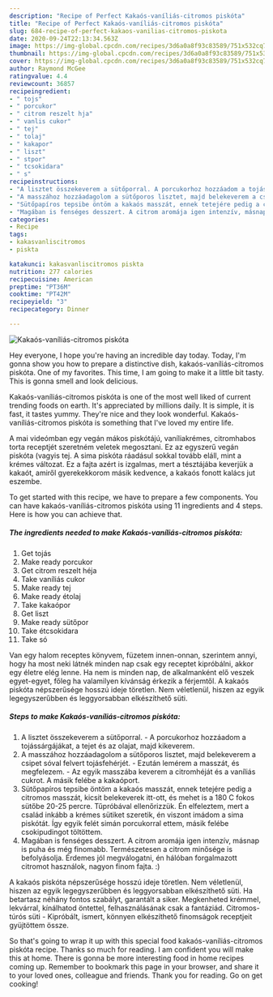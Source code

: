```yaml
---
description: "Recipe of Perfect Kakaós-vaníliás-citromos piskóta"
title: "Recipe of Perfect Kakaós-vaníliás-citromos piskóta"
slug: 684-recipe-of-perfect-kakaos-vanilias-citromos-piskota
date: 2020-09-24T22:13:34.563Z
image: https://img-global.cpcdn.com/recipes/3d6a0a8f93c83589/751x532cq70/kakaos-vanilias-citromos-piskota-recept-foto.jpg
thumbnail: https://img-global.cpcdn.com/recipes/3d6a0a8f93c83589/751x532cq70/kakaos-vanilias-citromos-piskota-recept-foto.jpg
cover: https://img-global.cpcdn.com/recipes/3d6a0a8f93c83589/751x532cq70/kakaos-vanilias-citromos-piskota-recept-foto.jpg
author: Raymond McGee
ratingvalue: 4.4
reviewcount: 36857
recipeingredient:
- " tojs"
- " porcukor"
- " citrom reszelt hja"
- " vanlis cukor"
- " tej"
- " tolaj"
- " kakapor"
- " liszt"
- " stpor"
- " tcsokidara"
- " s"
recipeinstructions:
- "A lisztet összekeverem a sütőporral. A porcukorhoz hozzáadom a tojássárgájákat, a tejet és az olajat, majd kikeverem."
- "A masszához hozzáadagolom a sütőporos lisztet, majd belekeverem a csipet sóval felvert tojásfehérjét. Ezután lemérem a masszát, és megfelezem. Az egyik masszába keverem a citromhéját és a vaníliás cukrot. A másik felébe a kakaóport."
- "Sütőpapíros tepsibe öntöm a kakaós masszát, ennek tetejére pedig a citromos masszát, kicsit belekeverek itt-ott, és mehet is a 180 C fokos sütőbe 20-25 percre. Tűpróbával ellenőrizzük. Én elfeleztem, mert a család inkább a krémes sütiket szeretik, én viszont imádom a sima piskótát. Így egyik felét simán porcukorral ettem, másik felébe csokipudingot töltöttem."
- "Magában is fenséges desszert. A citrom aromája igen intenzív, másnap is puha és még finomabb. Természetesen a citrom minősége is befolyásolja. Érdemes jól megválogatni, én hálóban forgalmazott citromot használok, nagyon finom fajta. :)"
categories:
- Recipe
tags:
- kakasvanliscitromos
- piskta

katakunci: kakasvanliscitromos piskta 
nutrition: 277 calories
recipecuisine: American
preptime: "PT36M"
cooktime: "PT42M"
recipeyield: "3"
recipecategory: Dinner

---
```



![Kakaós-vaníliás-citromos piskóta](https://img-global.cpcdn.com/recipes/3d6a0a8f93c83589/751x532cq70/kakaos-vanilias-citromos-piskota-recept-foto.jpg)

Hey everyone, I hope you're having an incredible day today. Today, I'm gonna show you how to prepare a distinctive dish, kakaós-vaníliás-citromos piskóta. One of my favorites. This time, I am going to make it a little bit tasty. This is gonna smell and look delicious.

Kakaós-vaníliás-citromos piskóta is one of the most well liked of current trending foods on earth. It's appreciated by millions daily. It is simple, it is fast, it tastes yummy. They're nice and they look wonderful. Kakaós-vaníliás-citromos piskóta is something that I've loved my entire life.

A mai videómban egy vegán mákos piskótájú, vaníliakrémes, citromhabos torta receptjét szeretném veletek megosztani. Ez az egyszerű vegán piskóta (vagyis tej. A sima piskóta ráadásul sokkal tovább eláll, mint a krémes változat. Ez a fajta azért is izgalmas, mert a tésztájába keverjük a kakaót, amiről gyerekekkorom másik kedvence, a kakaós fonott kalács jut eszembe.


To get started with this recipe, we have to prepare a few components. You can have kakaós-vaníliás-citromos piskóta using 11 ingredients and 4 steps. Here is how you can achieve that.

<!--inarticleads1-->

##### The ingredients needed to make Kakaós-vaníliás-citromos piskóta:

1. Get  tojás
1. Make ready  porcukor
1. Get  citrom reszelt héja
1. Take  vaníliás cukor
1. Make ready  tej
1. Make ready  étolaj
1. Take  kakaópor
1. Get  liszt
1. Make ready  sütőpor
1. Take  étcsokidara
1. Take  só


Van egy halom receptes könyvem, füzetem innen-onnan, szerintem annyi, hogy ha most neki látnék minden nap csak egy receptet kipróbálni, akkor egy életre elég lenne. Ha nem is minden nap, de alkalmanként elő veszek egyet-egyet, főleg ha valamilyen kívánság érkezik a férjemtől. A kakaós piskóta népszerűsége hosszú ideje töretlen. Nem véletlenül, hiszen az egyik legegyszerűbben és leggyorsabban elkészíthető süti. 

<!--inarticleads2-->

##### Steps to make Kakaós-vaníliás-citromos piskóta:

1. A lisztet összekeverem a sütőporral. - A porcukorhoz hozzáadom a tojássárgájákat, a tejet és az olajat, majd kikeverem.
1. A masszához hozzáadagolom a sütőporos lisztet, majd belekeverem a csipet sóval felvert tojásfehérjét. - Ezután lemérem a masszát, és megfelezem. - Az egyik masszába keverem a citromhéját és a vaníliás cukrot. A másik felébe a kakaóport.
1. Sütőpapíros tepsibe öntöm a kakaós masszát, ennek tetejére pedig a citromos masszát, kicsit belekeverek itt-ott, és mehet is a 180 C fokos sütőbe 20-25 percre. Tűpróbával ellenőrizzük. Én elfeleztem, mert a család inkább a krémes sütiket szeretik, én viszont imádom a sima piskótát. Így egyik felét simán porcukorral ettem, másik felébe csokipudingot töltöttem.
1. Magában is fenséges desszert. A citrom aromája igen intenzív, másnap is puha és még finomabb. Természetesen a citrom minősége is befolyásolja. Érdemes jól megválogatni, én hálóban forgalmazott citromot használok, nagyon finom fajta. :)


A kakaós piskóta népszerűsége hosszú ideje töretlen. Nem véletlenül, hiszen az egyik legegyszerűbben és leggyorsabban elkészíthető süti. Ha betartasz néhány fontos szabályt, garantált a siker. Megkenheted krémmel, lekvárral, kínálhatod öntettel, felhasználásának csak a fantáziád. Citromos-túrós süti - Kipróbált, ismert, könnyen elkészíthető finomságok receptjeit gyüjtöttem össze. 

So that's going to wrap it up with this special food kakaós-vaníliás-citromos piskóta recipe. Thanks so much for reading. I am confident you will make this at home. There is gonna be more interesting food in home recipes coming up. Remember to bookmark this page in your browser, and share it to your loved ones, colleague and friends. Thank you for reading. Go on get cooking!
